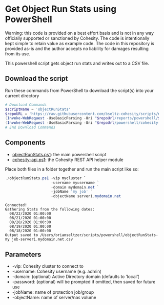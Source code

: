 # Get Object Run Stats using PowerShell

Warning: this code is provided on a best effort basis and is not in any way officially supported or sanctioned by Cohesity. The code is intentionally kept simple to retain value as example code. The code in this repository is provided as-is and the author accepts no liability for damages resulting from its use.

This powershell script gets object run stats and writes out to a CSV file.

## Download the script

Run these commands from PowerShell to download the script(s) into your current directory

```powershell
# Download Commands
$scriptName = 'objectRunStats'
$repoURL = 'https://raw.githubusercontent.com/bseltz-cohesity/scripts/master'
(Invoke-WebRequest -UseBasicParsing -Uri "$repoUrl/reports/powershell/$scriptName/$scriptName.ps1").content | Out-File "$scriptName.ps1"; (Get-Content "$scriptName.ps1") | Set-Content "$scriptName.ps1"
(Invoke-WebRequest -UseBasicParsing -Uri "$repoUrl/powershell/cohesity-api/cohesity-api.ps1").content | Out-File cohesity-api.ps1; (Get-Content cohesity-api.ps1) | Set-Content cohesity-api.ps1
# End Download Commands
```

## Components

* [objectRunStats.ps1](https://raw.githubusercontent.com/bseltz-cohesity/scripts/master/reports/powershell/objectRunStats/objectRunStats.ps1): the main powershell script
* [cohesity-api.ps1](https://raw.githubusercontent.com/bseltz-cohesity/scripts/master/powershell/cohesity-api/cohesity-api.ps1): the Cohesity REST API helper module

Place both files in a folder together and run the main script like so:

```powershell
./objectRunStats.ps1 -vip mycluster `
                     -username myusername `
                     -domain mydomain.net `
                     -jobName 'my job' `
                     -objectName server1.mydomain.net
```

```text
Connected!
Gathering Stats from the following dates:
  08/22/2020 01:00:00
  08/21/2020 01:00:00
  08/20/2020 01:00:00
  08/19/2020 01:00:00
  08/18/2020 01:00:00
Output saved to /Users/brianseltzer/scripts/powershell/objectRunStats-my job-server1.mydomain.net.csv
```

## Parameters

* -vip: Cohesity cluster to connect to
* -username: Cohesity username (e.g. admin)
* -domain: (optional) Active Directory domain (defaults to 'local')
* -password: (optional) will be prompted if omitted, then saved for future use
* -jobName: name of protection job/group
* -objectName: name of server/nas volume
